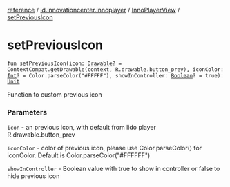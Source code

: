[reference](../../index.md) / [id.innovationcenter.innoplayer](../index.md) / [InnoPlayerView](index.md) / [setPreviousIcon](./set-previous-icon.md)

# setPreviousIcon

`fun setPreviousIcon(icon: `[`Drawable`](https://developer.android.com/reference/android/graphics/drawable/Drawable.html)`? = ContextCompat.getDrawable(context, R.drawable.button_prev), iconColor: `[`Int`](https://kotlinlang.org/api/latest/jvm/stdlib/kotlin/-int/index.html)`? = Color.parseColor("#FFFFF"), showInController: `[`Boolean`](https://kotlinlang.org/api/latest/jvm/stdlib/kotlin/-boolean/index.html)`? = true): `[`Unit`](https://kotlinlang.org/api/latest/jvm/stdlib/kotlin/-unit/index.html)

Function to custom previous icon

### Parameters

`icon` - an previous icon, with default from lido player R.drawable.button_prev

`iconColor` - color of previous icon, please use Color.parseColor() for iconColor. Default is Color.parseColor("#FFFFFF")

`showInController` - Boolean value with true to show in controller or false to hide previous icon